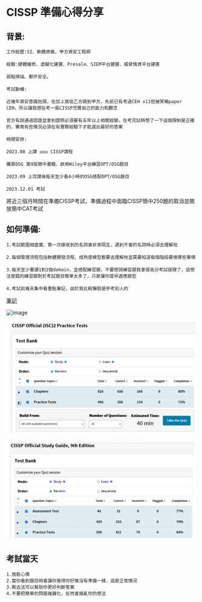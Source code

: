 CISSP 準備心得分享
===    
背景:
---

    工作經歷:SI、軟體原廠、甲方資安工程師

    經驗:硬體維修、虛擬化建置、Presale、SIEM平台建置、威脅情資平台建置

    弱點掃描、郵件安全。

    考試動機:

    近幾年資安意識抬頭，在加上我從乙方跳到甲方，先前已有考過CEH v11但被笑稱paper CEH，所以讓我想在考一張CISSP充實自己的能力和觀念

    官方有說通過認證並拿到證照必須要有五年以上相關經驗，在考完試時想了一下這個限制是正確的，畢竟有些情況必須在有實務經驗下才能選出最好的答案

    時間安排:

    2023.08 上課 uuu CISSP課程

    購買OSG 第9版簡中書籍、啟用Wiley平台練習OPT/OSG題目

    2023.09 上完課後每天至少看4小時的OSG搭配OPT/OSG題目

    2023.12.01 考試

將近三個月時間在準備CISSP考試，準備過程中面臨CISSP簡中250題的取消並開放簡中CAT考試

 如何準備:
---
    1.考試範圍相當廣，第一次接收到的名詞會非常陌生，遇到不會的名詞時必須去理解他

    2.每個管理流程包括軟體開發流程、成熟度模型都要去理解他並需要知道每個階段要做哪些事情

    3.每天至少要讀1到2個domain，並搭配練習題，不要想說練習題我拿很高分考試就穩了，這想法是錯的練習題對於考試題目簡單太多了，只是讓你提早適應題型

    4.考試前幾天集中看重點筆記，由於我比較懶我是參考別人的
    
[筆記](https://firmianay.gitbook.io/cissp-notes/d1_security_and_risk_management#%E4%BA%8C%E8%AF%84%E4%BC%B0%E5%92%8C%E5%BA%94%E7%94%A8%E5%AE%89%E5%85%A8%E6%B2%BB%E7%90%86%E5%8E%9F%E5%88%99 "游標顯示")
    

![image]([https://github.com/favorite986141/jamescao/blob/main/%E8%9E%A2%E5%B9%95%E6%93%B7%E5%8F%96%E7%95%AB%E9%9D%A2%202023-12-06%20151004.png])

![image](https://github.com/favorite986141/jamescao/blob/d0bd26091680f8871543c38c0002d894724d51ce/%E8%9E%A2%E5%B9%95%E6%93%B7%E5%8F%96%E7%95%AB%E9%9D%A2%202023-12-06%20151014.png)

![image](https://github.com/favorite986141/jamescao/blob/d0bd26091680f8871543c38c0002d894724d51ce/%E8%9E%A2%E5%B9%95%E6%93%B7%E5%8F%96%E7%95%AB%E9%9D%A2%202023-12-06%20151023.png)

考試當天
---
    1.放鬆心情
    2.當你看到題目時會讓你覺得你好像沒有準備一樣，這是正常情況
    3.刪去法可以幫助你更好判斷答案
    4.不要把簡單的問題複雜化，反而會搗亂你的想法
